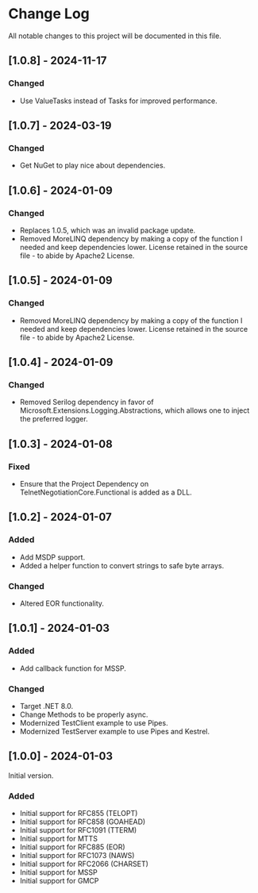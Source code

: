 # Change Log
All notable changes to this project will be documented in this file.

## [1.0.8] - 2024-11-17

### Changed
- Use ValueTasks instead of Tasks for improved performance.

## [1.0.7] - 2024-03-19

### Changed
- Get NuGet to play nice about dependencies.

## [1.0.6] - 2024-01-09

### Changed
- Replaces 1.0.5, which was an invalid package update.
- Removed MoreLINQ dependency by making a copy of the function I needed and keep dependencies lower. License retained in the source file - to abide by Apache2 License. 

## [1.0.5] - 2024-01-09

### Changed
- Removed MoreLINQ dependency by making a copy of the function I needed and keep dependencies lower. License retained in the source file - to abide by Apache2 License. 

## [1.0.4] - 2024-01-09
  
### Changed
- Removed Serilog dependency in favor of Microsoft.Extensions.Logging.Abstractions, which allows one to inject the preferred logger.
 
## [1.0.3] - 2024-01-08
  
### Fixed
- Ensure that the Project Dependency on TelnetNegotiationCore.Functional is added as a DLL.
 
## [1.0.2] - 2024-01-07
  
### Added
- Add MSDP support.
- Added a helper function to convert strings to safe byte arrays.

### Changed
- Altered EOR functionality.

## [1.0.1] - 2024-01-03
  
### Added
- Add callback function for MSSP.
 
### Changed
- Target .NET 8.0.
- Change Methods to be properly async.
- Modernized TestClient example to use Pipes.
- Modernized TestServer example to use Pipes and Kestrel.
 
## [1.0.0] - 2024-01-03
  
Initial version.
 
### Added
- Initial support for RFC855 (TELOPT)
- Initial support for RFC858 (GOAHEAD)
- Initial support for RFC1091 (TTERM)
- Initial support for MTTS
- Initial support for RFC885 (EOR)
- Initial support for RFC1073 (NAWS)
- Initial support for RFC2066 (CHARSET)
- Initial support for MSSP
- Initial support for GMCP